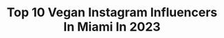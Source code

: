 ---
title: Top 10 Vegan Instagram Influencers In Miami In 2023
description: >-
  Find top vegan Instagram influencers in Miami in 2023. Most popular hashtags: #miami #veganmiami #vegan.
platform: Instagram
hits: 132
text_top: Discover the most popular Instagram profiles on inBeat.
text_bottom: inBeat has 132 Instagram influencers like this in Miami, United States for you to pitch.
profiles:
  - username: "alaina_tsang"
    fullname: >-
      Alaina Tsang🇯🇲
    bio: >-
      Life is to be lived, not regretted ❤️♓️ 📍@hiesteemagency 🇯🇲
    location: "United States"
    followers: 232107
    engagement: 231
    commentsToLikes: 0.041068
    id: ck5c6xdoq6eaa0i11ixuodghx
    verified: false
    hashtags: "#naomisgarden, #healthiswealth, #portal, #signedinfluencer"
  - username: "nataliaavegaa"
    fullname: >-
      NATALIA VEGA
    bio: >-
      Vegan is the new black Ⓥ⠀ Me gusta tomar fotos 📸⠀ 📍Dallas, Texas 🍂
    location: "United States"
    followers: 6769
    engagement: 662
    commentsToLikes: 0.024373
    id: ck6uc7xdae0hh0j71x8mgeequ
    verified: false
    hashtags: "#calm, #veganmiami, #keybiscane, #greennature"
  - username: "kandidkinks"
    fullname: >-
      Alexia
    bio: >-
      Hair | Beauty | Lifestyle 🛍Shop @formykinks ✨Host @southfloridanaturals 💄2021 #ubcollective 📨contact@kandidkinks.com 📍Miami ↘️Latest YouTube Video
    location: "United States"
    followers: 25016
    engagement: 228
    commentsToLikes: 0.063900
    id: ck0vwcqiht3zl0i19xdbxgcmz
    verified: false
    hashtags: "#4chair, #blackgirlswhotravel, #ubcollective, #blackgirlmagic"
  - username: "exploramiami"
    fullname: >-
      Hi 👋🏻 I’m Eu
    bio: >-
      Mi nombre verdadero 👉🏻 Eugenia ¿Que hago? 👉🏻 Explorar #MIAMI 🇺🇸 auténticamente✨ Hi@exploramiami.com
    location: "United States"
    followers: 28619
    engagement: 166
    commentsToLikes: 0.078152
    id: ck0w0g2t7e0jq0i19b59mcqq3
    verified: false
    hashtags: "#bloggermiami, #exploraflorida, #miamibloggers, #miami"
  - username: "mrandmrseats"
    fullname: >-
      Mr. and Mrs. Eats
    bio: >-
      🌎 SOUTH FLORIDA and beyond We only eat the best so you don’t suffer at the rest #mrandmrseats
    location: "United States"
    followers: 21298
    engagement: 175
    commentsToLikes: 0.113847
    id: ck15r8taf6q2i0i19oskqd6sz
    verified: false
    hashtags: "#eeeeeats, #miamilife, #miamirestaurant, #yummy"
  - username: "natashaleeds"
    fullname: >-
      Natasha Lee-Duhaney
    bio: >-
      Digital journey of style, beauty & travel 📍 MIAMI 🇯🇲 💌 hello@natashaduhaney.com
    location: "United States"
    followers: 63779
    engagement: 241
    commentsToLikes: 0.032925
    id: ck0u2k8qb030w0i19cx633txc
    verified: false
    hashtags: "#natashaleeds, #natashaduhaney, #miamifoodie, #miamifoodblogger"
  - username: "be_leaf_vegan"
    fullname: >-
      Be Leaf
    bio: >-
      Vegan wholesale company of delicious plant-based products made from natural Ingredients. 📸Tag us in your posts for daily features! #be_leaf_vegan
    location: "United States"
    followers: 25577
    engagement: 90
    commentsToLikes: 0.021131
    id: ck5zjaegch8nq0i14ar7qwyc1
    verified: false
    hashtags: "#plantsofinstagram, #veganbaconcheeseburger, #eeeeeats, #veganfood"
  - username: "tylerwisby"
    fullname: >-
      Tyler Wisby | Model 🧿
    bio: >-
      Vegan 🌱 Miami 🌴 💌 authenticbeautyyy@gmail.com Follow My Backup @juiceetv Exclusive Content 🔞⬇️
    location: "United States"
    followers: 446702
    engagement: 688
    commentsToLikes: 0.025111
    id: ckap6as85f3xy0i78rfpg40ty
    verified: false
    hashtags: "#wcw"
  - username: "selina.negron"
    fullname: >-
      
    bio: >-
      everything is perception nyc -> mia
    location: "United States"
    followers: 4270
    engagement: 1011
    commentsToLikes: 0.059658
    id: ck5zwj94u67yr0i14alzwdfqo
    verified: false
    hashtags: "#monathair, #miamiphotographer, #investinyourself, #picoftheday"
  - username: "haiasichin"
    fullname: >-
      Haiasi Chinfloo
    bio: >-
      @lockemodels | 🇺🇸🇯🇲 Jinsa Essentials BA use code HC20 🥘Cooking Page: @haiasichin.eats 🎙Podcast Host & Creator of: The.Real.Appeal🤎
    location: "United States"
    followers: 3664
    engagement: 1791
    commentsToLikes: 0.149923
    id: ck5hhb37r7bn40i11mwlk6sps
    verified: false
    hashtags: "#swimwear, #tall, #blackmodels, #naturalhair"
---
